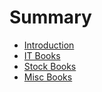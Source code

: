# Summary

* [Introduction](README.md)
* [IT Books](it-books.md)
* [Stock Books](stock-books.md)
* [Misc Books](misc-books.md)

